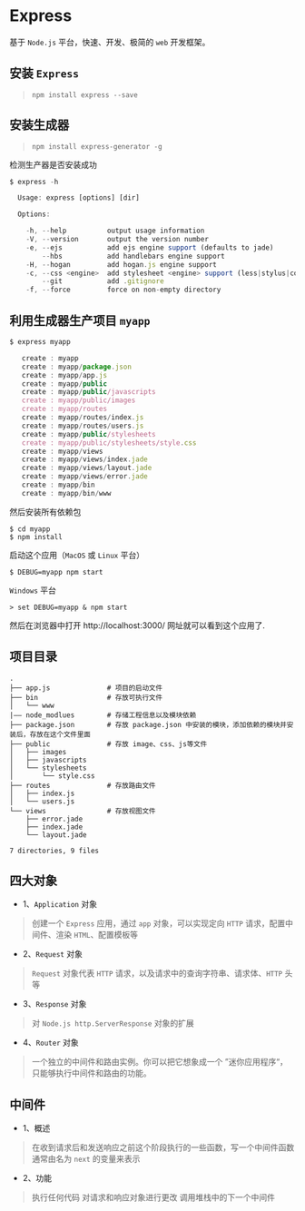 # Express

基于 ` Node.js ` 平台，快速、开发、极简的 ` web ` 开发框架。

## 安装 ` Express `

> ` npm install express --save `

## 安装生成器

> ` npm install express-generator -g `

检测生产器是否安装成功

```javascript
$ express -h

  Usage: express [options] [dir]

  Options:

    -h, --help          output usage information
    -V, --version       output the version number
    -e, --ejs           add ejs engine support (defaults to jade)
        --hbs           add handlebars engine support
    -H, --hogan         add hogan.js engine support
    -c, --css <engine>  add stylesheet <engine> support (less|stylus|compass|sass) (defaults to plain css)
        --git           add .gitignore
    -f, --force         force on non-empty directory
```

## 利用生成器生产项目 ` myapp `

```javascript
$ express myapp

   create : myapp
   create : myapp/package.json
   create : myapp/app.js
   create : myapp/public
   create : myapp/public/javascripts
   create : myapp/public/images
   create : myapp/routes
   create : myapp/routes/index.js
   create : myapp/routes/users.js
   create : myapp/public/stylesheets
   create : myapp/public/stylesheets/style.css
   create : myapp/views
   create : myapp/views/index.jade
   create : myapp/views/layout.jade
   create : myapp/views/error.jade
   create : myapp/bin
   create : myapp/bin/www
```

然后安装所有依赖包

```
$ cd myapp 
$ npm install
```

启动这个应用（` MacOS ` 或 ` Linux ` 平台）

```
$ DEBUG=myapp npm start
```

` Windows ` 平台

```
> set DEBUG=myapp & npm start
``` 

然后在浏览器中打开 http://localhost:3000/ 网址就可以看到这个应用了.

## 项目目录

```
.
├── app.js              # 项目的启动文件
├── bin                 # 存放可执行文件
│   └── www
|—— node_modlues        # 存储工程信息以及模块依赖
├── package.json        # 存放 package.json 中安装的模块，添加依赖的模块并安装后，存放在这个文件里面
├── public              # 存放 image、css、js等文件
│   ├── images
│   ├── javascripts
│   └── stylesheets
│       └── style.css
├── routes              # 存放路由文件
│   ├── index.js
│   └── users.js
└── views               # 存放视图文件
    ├── error.jade
    ├── index.jade
    └── layout.jade

7 directories, 9 files
```

## 四大对象

- 1、` Application ` 对象

> 创建一个 ` Express ` 应用，通过 ` app ` 对象，可以实现定向 ` HTTP ` 请求，配置中间件、渲染 ` HTML `、配置模板等

- 2、` Request ` 对象

> ` Request ` 对象代表 ` HTTP ` 请求，以及请求中的查询字符串、请求体、` HTTP ` 头等

- 3、` Response ` 对象

> 对 ` Node.js http.ServerResponse ` 对象的扩展

- 4、` Router ` 对象

> 一个独立的中间件和路由实例。你可以把它想象成一个 ”迷你应用程序“，只能够执行中间件和路由的功能。

## 中间件

- 1、概述

> 在收到请求后和发送响应之前这个阶段执行的一些函数，写一个中间件函数通常由名为 ` next ` 的变量来表示

- 2、功能

> 执行任何代码
> 对请求和响应对象进行更改
> 调用堆栈中的下一个中间件